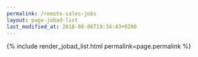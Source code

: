 ```yaml
---
permalink: /remote-sales-jobs
layout: page-jobad-list
last_modified_at: 2018-08-06T19:34:43+0200
---
```

{% include render_jobad_list.html permalink=page.permalink %}
